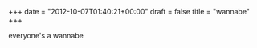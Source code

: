 +++
date = "2012-10-07T01:40:21+00:00"
draft = false
title = "wannabe"
+++
<p>everyone's a wannabe</p> 
